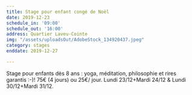 ```yaml
---
title: Stage pour enfant congé de Noël
date: 2019-12-23
schedule_in: '09:00'
schedule_out: '16:00'
address: Quartier Laveu-Cointe
img: "/assets/uploadsOut/AdobeStock_134920437.jpeg"
category: stages
enddate: 2019-12-27

---
```

Stage pour enfants dès 8 ans : yoga, méditation, philosophie et rires garantis :-)! 75€ (4 jours) ou 25€/ jour. Lundi 23/12+Mardi 24/12 & Lundi 30/12+Mardi 31/12.